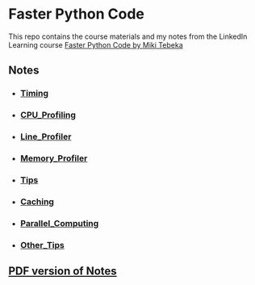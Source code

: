 # Faster Python Code

This repo contains the course materials and my notes from the LinkedIn Learning course [Faster
Python Code by Miki Tebeka](https://www.linkedin.com/learning/faster-python-code)

## Notes

- ### [Timing](notes/1_Timing.md)
- ### [CPU_Profiling](notes/2_CPU_Profiling.md)
- ### [Line_Profiler](notes/3_Line_Profiler.md)
- ### [Memory_Profiler](notes/4_Memory_Profiler.md)
- ### [Tips](notes/5_Tips.md)
- ### [Caching](notes/6_Caching.md)
- ### [Parallel_Computing](notes/7_Parallel_Computing.md)
- ### [Other_Tips](notes/8_Other_Tips.md)

## [PDF version of Notes](notes/notes.pdf)
